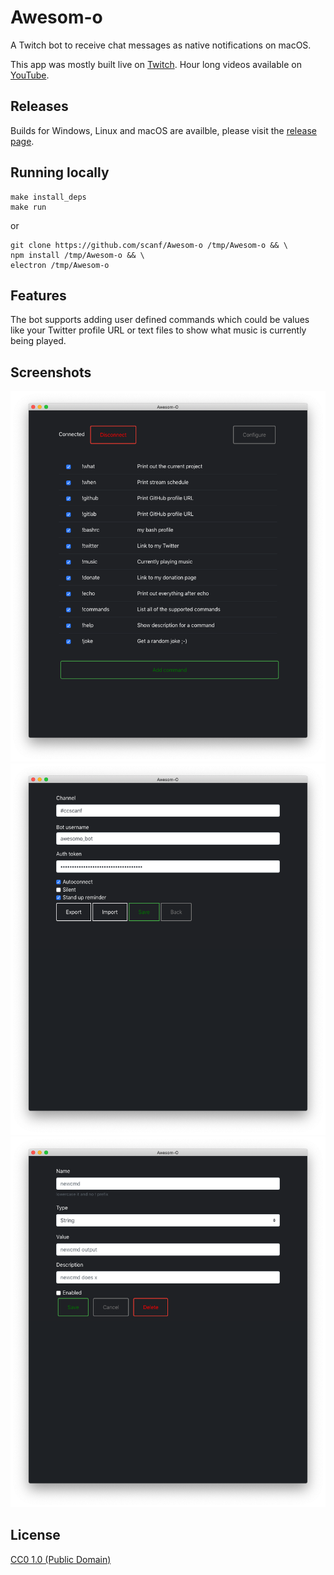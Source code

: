 # Awesom-o

A Twitch bot to receive chat messages as native notifications on macOS.

This app was mostly built live on [Twitch][c]. Hour long videos available on
[YouTube][0].

## Releases

Builds for Windows, Linux and macOS are availble, please visit the [release
page][1].

## Running locally

    make install_deps
    make run

or

	git clone https://github.com/scanf/Awesom-o /tmp/Awesom-o && \
	npm install /tmp/Awesom-o && \
	electron /tmp/Awesom-o

## Features

The bot supports adding user defined commands which could be values like your
Twitter profile URL or text files to show what music is currently being played.

## Screenshots

![Commands](Screenshots/commands.png)
![Configure](Screenshots/configure.png)
![New command](Screenshots/new-command.png)

## License

[CC0 1.0 (Public Domain)](LICENSE.md)

[c]: https://www.twitch.tv/ccscanf
[0]: https://www.youtube.com/playlist?list=PL6ETvzpSGtt3XnmnBtmAldrpGA0lK6uAG
[1]: https://github.com/scanf/Awesom-o/releases
